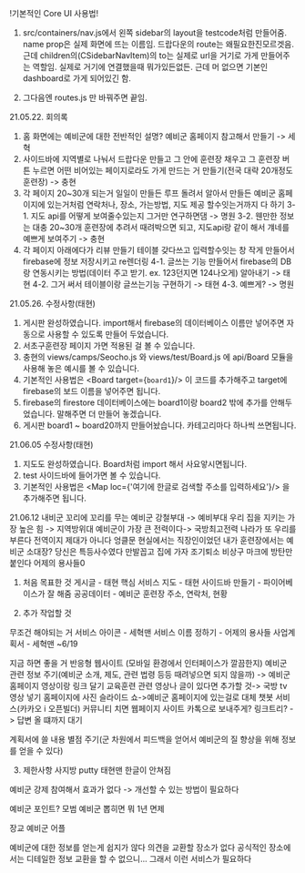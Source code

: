 !기본적인 Core UI 사용법!
1. src/containers/nav.js에서 왼쪽 sidebar의 layout을 testcode처럼 만들어줌.
name prop은 실제 화면에 뜨는 이름임. 드랍다운의 route는 왜필요한진모르겟음.
근데 children의(CSidebarNavItem)의 to는 실제로 url을 거기로 가게 만들어주는 역할임. 실제로 거기에 연결했을때 뭐가있든없든.
근데 머 없으면 기본인 dashboard로 가게 되어있긴 함.

2. 그다음엔 routes.js 만 바꿔주면 끝임.

21.05.22. 회의록
1. 홈 화면에는 예비군에 대한 전반적인 설명? 예비군 홈페이지 참고해서 만들기 -> 세혁
2. 사이드바에 지역별로 나눠서 드랍다운 만들고 그 안에 훈련장 채우고 그 훈련장 버튼 누르면 어떤 비어있는 페이지로라도 가게 만드는 거 만들기(전국 대략 20개정도 훈련장) -> 충현
3. 각 페이지 20~30개 되는거 일일이 만들든 루프 돌려서 알아서 만들든 예비군 홈페이지에 있는거처럼 연락처나, 장소, 가는방법, 지도 제공 할수잇는거까지 다 하기
  3-1. 지도 api를 어떻게 보여줄수있는지 그거만 연구하면댐 -> 명원
  3-2. 웬만한 정보는 대충 20~30개 훈련장에 추려서 때려박으면 되고, 지도api랑 같이 해서 걔네를 예쁘게 보여주기 -> 충현
4. 각 페이지 아래에다가 리뷰 만들기 테이블 갖다쓰고 입력할수잇는 창 작게 만들어서 firebase에 정보 저장시키고 re렌더링
  4-1. 글쓰는 기능 만들어서 firebase의 DB랑 연동시키는 방법(데이터 주고 받기. ex. 123던지면 124나오게) 알아내기 -> 태현
  4-2. 그거 써서 테이블이랑 글쓰는기능 구현하기 -> 태현
  4-3. 예쁘게? -> 명원
  
21.05.26. 수정사항(태현)
1. 게시판 완성하였습니다. import해서 firebase의 데이터베이스 이름만 넣어주면 자동으로 사용할 수 있도록 만들어 두었습니다.
2. 서초구훈련장 페이지 가면 적용된 걸 볼 수 있습니다.
3. 충현의 views/camps/Seocho.js 와 views/test/Board.js 에 api/Board 모듈을 사용해 놓은 예시를 볼 수 있습니다.
4. 기본적인 사용법은 <Board target={`board1`}/> 이 코드를 추가해주고 target에 firebase의 보드 이름을 넣어주면 됩니다.
5. firebase의 firestore 데이터베이스에는 board1이랑 board2 밖에 추가를 안해두었습니다. 말해주면 더 만들어 놓겠습니다.
6. 게시판 board1 ~ board20까지 만들어놨습니다. 카테고리마다 하나씩 쓰면됩니다.

21.06.05 수정사항(태현)
1. 지도도 완성하였습니다. Board처럼 import 해서 사요앟시면됩니다.
2. test 사이드바에 들어가면 볼 수 있습니다.
3. 기본적인 사용법은 <Map loc={'여기에 한글로 검색할 주소를 입력하세요'}/> 을 추가해주면 됩니다.

21.06.12
내비군
꼬리에 꼬리를 무는 예비군
강철부대 -> 예비부대
우리 집을 지키는 가장 높은 힘 -> 지역방위대
예비군이 가장 큰 전력이다-> 국방최고전력
나라가 또 우리를 부른다
전역이지 제대가 아니다
엉클문
현실에서는 직장인이었던 내가 훈련장에서는 예비군 소대장?
당신은 특등사수였다
만발꼽고 집에 가자
조기퇴소 비상구 마크에 방탄만 붙인다
어제의 용사들0

1. 처음 목표한 것
게시글 - 태현 핵심 서비스
지도 - 태현
사이드바 만들기 - 파이어베이스가 잘 해줌
공공데이터 - 예비군 훈련장 주소, 연락처, 현황


2. 추가 작업할 것


무조건 해야되는 거
	서비스 아이콘 - 세혁맨
	서비스 이름 정하기 - 어제의 용사들
	사업계획서 - 세혁맨 ~6/19

지금 하면 좋을 거
	반응형 웹사이트 (모바일 환경에서 인터페이스가 깔끔한지)
	예비군 관련 정보 주기(예비군 소개, 제도, 관련 법령 등등 때려넣으면 되지 않을까) -> 예비군 홈페이지 영상이랑 링크 달기
	교육훈련 관련 영상나 글이 있다면 추가할 것-> 국방 tv 영상 넣기
	홈페이지에 사진 슬라이드 쇼->예비군 홈페이지에 있는걸로 대체
	챗봇 서비스(카카오 i 오픈빌더) 커뮤니티 치면 웹페이지 사이트 카톡으로 보내주게? 링크트리? -> 답변 올 떄까지 대기

계획서에 쓸 내용
	별점 주기(군 차원에서 피드백을 얻어서 예비군의 질 향상을 위해 정보를 얻을 수 있다)


3. 제한사항
사지방 putty
태현맨 한글이 안쳐짐


예비군 강제 참여해서 효과가 없다  -> 개선할 수 있는 방법이 필요하다


예비군 포인트? 모범 예비군 뽑히면 뭐 1년 면제

장교 예비군 어플


예비군에 대한 정보를 얻는게 쉽지가 않다
의견을 교환할 장소가 없다
공식적인 장소에서는 디테일한 정보 교환을 할 수 없으니...
그래서 이런 서비스가 필요하다
















